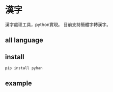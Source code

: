 # 漢字

漢字處理工具，python實現。
目前支持簡體字轉漢字。

## all language

## install

```
pip install pyhan
```

## example

```
```